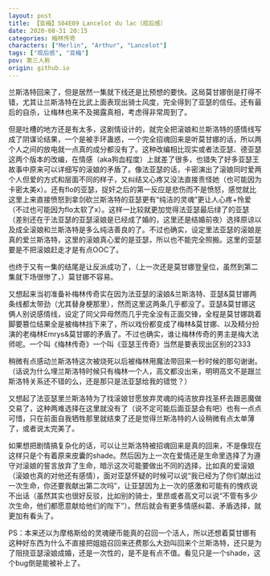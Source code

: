 ```yaml
---
layout: post
title: 【亚梅】S04E09 Lancelot du lac（观后感）
date: 2020-08-31 20:15
categories: 梅林传奇
characters: ["Merlin", "Arthur", "Lancelot"]
tags: ["观后感", "亚梅"]
pov: 第三人称
origin: github.io
---
```


兰斯洛特回来了，但是居然一集就下线还是比预想的要快。这局莫甘娜倒是打得不错，尤其让兰斯洛特在比武上面表现出骑士风度，完全得到了亚瑟的信任。还有最后的自杀，让梅林也来不及揭露真相，考虑得非常周到了。

但是吐槽的地方还是有太多，这剧情设计的，就完全把滚娘和兰斯洛特的感情线写成了阴谋论结果，一个是被手环蛊惑，一个完全招魂回来是听莫甘娜的话，所以两个人之间的放电就一点真的成分都没有了。这种改编相比现实或者法亚瑟、德亚瑟这两个版本的改编，在情感（aka狗血程度）上就差了很多，也错失了好多亚瑟王故事中原来可以详细写的滚娘的矛盾了。像法亚瑟的话，卡密演出了滚娘同时爱两个人但爱的方式和层面不同的样子，又纠结又心疼又没法直接责怪她（也可能因为卡密太美x）。还有flo的亚瑟，捉奸之后的第一反应是悲伤而不是愤怒，感觉就比这里上来直接愤怒到拿剑砍兰斯洛特的亚瑟更有“纯洁的灵魂”更让人心疼+怜爱（不过也可能因为flo太软了x）。这样一比较就更加觉得法亚瑟最后绿了的亚瑟（差别还在于法亚瑟的亚瑟滚娘是已经成了婚的，这里还是结婚前夜）选择原谅以及成全滚娘和兰斯洛特是多么纯洁善良的了。不过也确实，设定里法亚瑟的滚娘是真的爱兰斯洛特，这里的滚娘真心爱的是亚瑟，所以也不能完全照搬。这里的亚瑟要是不把滚娘赶走才是有点OOC了。

也终于又有一集的结尾是让反派成功了，（上一次还是莫甘娜登皇位，虽然到第二集就下场很惨了，）莫甘娜不容易。

又想起来当初准备补梅林传奇实在因为法亚瑟的滚娘&兰斯洛特、亚瑟&莫甘娜两条线都太带劲（尤其替身梗那里），然而这里这两条几乎都没了。亚瑟&莫甘娜这俩人别说感情线，设定了同父异母然而几乎完全没有正面交锋，全程是莫甘娜跳着脚要篡位结果全是被梅林挡下来了，所以戏份都变成了梅林&莫甘娜、以及精分扮演的老梅林Emrys&莫甘娜的矛盾了。不过也确实，谁让梅林传奇的男主是梅大法师呢。一个叫《梅林传奇》一个叫《亚瑟王传奇》当然是要表现出区别的2333

稍微有点感动兰斯洛特这次被烧死以后被梅林用魔法带回来一秒时候的那句谢谢。（话说为什么埋兰斯洛特时候只有梅林一个人，高文都没出来，明明高文不是跟兰斯洛特关系还不错的么，还是那只是法亚瑟给我的错觉？）

又想起了法亚瑟里兰斯洛特为了找滚娘甘愿放弃灵魂的纯洁放弃找圣杯去跟恶魔做交易了，这种两难选择在这里就没有了（说不定可能后面亚瑟会有吧）也有一点点可惜，只在前面自我牺牲那里就结束了还是觉得兰斯洛特的人设稍微有点太单薄了，或者说太完美了。

如果想把剧情搞复杂化的话，可以让兰斯洛特被招魂回来是真的回来，不是像现在这样只是个有着原来皮囊的shade。然后因为上一次在爱情还是生命里选择了为遵守对滚娘的誓言放弃了生命，暗示这次可能要做出不同的选择，比如真的爱滚娘（滚娘也真的对他还有感情），面对亚瑟怀疑的时候可以说“我已经为了你们献出过一次生命，你还要我献出第二次吗”，让亚瑟因为上一次的感激和可能有的愧疚说不出话（虽然其实也很好反驳，比如别的骑士，里昂或者高文可以说“不管有多少次生命，他们都愿意献给他们的陛下”）。然后就会有更多情感纠葛、矛盾选择，就更加有看头了。

PS：本来还以为摩格斯给的灵魂硬币能真的召回一个活人，所以还想着莫甘娜有这种好东西为什么不直接把姐姐召回来还费那么大劲叫回来个兰斯洛特，还只是为了阻挠亚瑟滚娘成婚，还是一次性的，是不是有点不值。看见只是一个shade，这个bug倒是能被补上了。